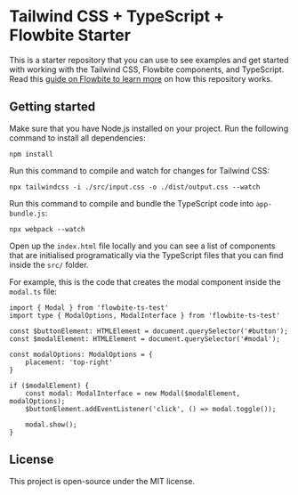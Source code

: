 # Tailwind CSS + TypeScript + Flowbite Starter

This is a starter repository that you can use to see examples and get started with working with the Tailwind CSS, Flowbite components, and TypeScript. Read this [guide on Flowbite to learn more](https://flowbite.com/docs/getting-started/typescript/) on how this repository works.

## Getting started

Make sure that you have Node.js installed on your project. Run the following command to install all dependencies:

```
npm install
```

Run this command to compile and watch for changes for Tailwind CSS:

```
npx tailwindcss -i ./src/input.css -o ./dist/output.css --watch
```

Run this command to compile and bundle the TypeScript code into `app-bundle.js`:

```
npx webpack --watch
```

Open up the `index.html` file locally and you can see a list of components that are initialised programatically via the TypeScript files that you can find inside the `src/` folder.

For example, this is the code that creates the modal component inside the `modal.ts` file:

```
import { Modal } from 'flowbite-ts-test'
import type { ModalOptions, ModalInterface } from 'flowbite-ts-test'

const $buttonElement: HTMLElement = document.querySelector('#button');
const $modalElement: HTMLElement = document.querySelector('#modal');

const modalOptions: ModalOptions = {
    placement: 'top-right'
}

if ($modalElement) {
    const modal: ModalInterface = new Modal($modalElement, modalOptions);
    $buttonElement.addEventListener('click', () => modal.toggle());
    
    modal.show();
}
```

## License

This project is open-source under the MIT license.

